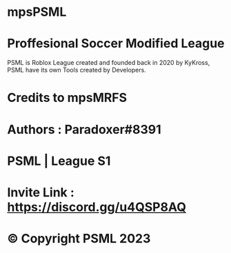 # mpsPSML

# Proffesional Soccer Modified League

PSML is Roblox League created and founded back in 2020 by KyKross, PSML have its own Tools created by Developers.

# Credits to mpsMRFS 

# Authors : Paradoxer#8391

# PSML | League S1

# Invite Link : https://discord.gg/u4QSP8AQ

# © Copyright PSML 2023
